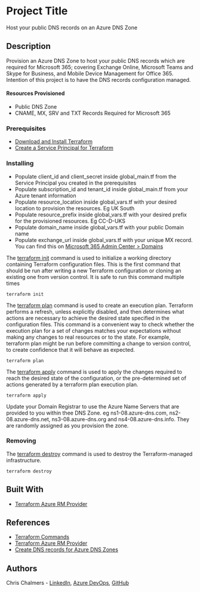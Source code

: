 # Project Title

Host your public DNS records on an Azure DNS Zone

## Description

Provision an Azure DNS Zone to host your public DNS records which are required for Microsoft 365; covering Exchange Online, Microsoft Teams and Skype for Business, and Mobile Device Management for Office 365. Intention of this project is to have the DNS records configuration managed. 

#### Resources Provisioned

* Public DNS Zone
* CNAME, MX, SRV and TXT Records Required for Microsoft 365

### Prerequisites

* [Download and Install Terraform](https://www.terraform.io/downloads.html)
* [Create a Service Principal for Terraform](https://www.terraform.io/docs/providers/azurerm/guides/service_principal_client_secret.html#creating-a-service-principal)

### Installing

* Populate client_id and client_secret inside global_main.tf from the Service Principal you created in the prerequisites
* Populate subscription_id and tenant_id inside global_main.tf from your Azure tenant information
* Populate resource_location inside global_vars.tf with your desired location to provision the resources. Eg UK South
* Populate resource_prefix inside global_vars.tf with your desired prefix for the provisioned resources. Eg CC-D-UKS
* Populate domain_name inside global_vars.tf with your public Domain name
* Populate exchange_url inside global_vars.tf with your unique MX record. You can find this on [Microsoft 365 Admin Center > Domains](https://admin.microsoft.com/Adminportal/Home?source=applauncher#/Domains)

The [terraform init](https://www.terraform.io/docs/commands/init.html)  command is used to initialize a working directory containing Terraform configuration files. This is the first command that should be run after writing a new Terraform configuration or cloning an existing one from version control. It is safe to run this command multiple times

```
terraform init
```

The [terraform plan](https://www.terraform.io/docs/commands/plan.html) command is used to create an execution plan. Terraform performs a refresh, unless explicitly disabled, and then determines what actions are necessary to achieve the desired state specified in the configuration files. This command is a convenient way to check whether the execution plan for a set of changes matches your expectations without making any changes to real resources or to the state. For example, terraform plan might be run before committing a change to version control, to create confidence that it will behave as expected.

```
terraform plan
```

The [terraform apply](https://www.terraform.io/docs/commands/apply.html) command is used to apply the changes required to reach the desired state of the configuration, or the pre-determined set of actions generated by a terraform plan execution plan.

```
terraform apply
```

Update your Domain Registrar to use the Azure Name Servers that are provided to you within thee DNS Zone. eg ns1-08.azure-dns.com, ns2-08.azure-dns.net, ns3-08.azure-dns.org and ns4-08.azure-dns.info. They are randomly assigned as you provision the zone. 

### Removing

The [terraform destroy](https://www.terraform.io/docs/commands/destroy.html) command is used to destroy the Terraform-managed infrastructure.

```
terraform destroy
```

## Built With

* [Terraform Azure RM Provider](https://www.terraform.io/docs/providers/azurerm/index.html)

## References

* [Terraform Commands](https://www.terraform.io/docs/commands/index.html)
* [Terraform Azure RM Provider](https://www.terraform.io/docs/providers/azurerm/index.html)
* [Create DNS records for Azure DNS Zones](https://docs.microsoft.com/en-gb/microsoft-365/admin/dns/create-dns-records-for-azure-dns-zones?view=o365-worldwide#BKMK_add_SRV)

## Authors

Chris Chalmers - [LinkedIn](https://uk.linkedin.com/in/chris-chalmers), [Azure DevOps](https://dev.azure.com/cbchalmers/Personal%20Development), [GitHub](https://github.com/cbchalmers)